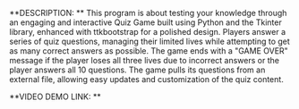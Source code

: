 **DESCRIPTION: **
This program is about testing your knowledge through an engaging and interactive Quiz Game built using Python and the Tkinter library, enhanced with ttkbootstrap for a polished design. Players answer a series of quiz questions, managing their limited lives while attempting to get as many correct answers as possible. The game ends with a "GAME OVER" message if the player loses all three lives due to incorrect answers or the player answers all 10 questions. The game pulls its questions from an external file, allowing easy updates and customization of the quiz content.


**VIDEO DEMO LINK: **
